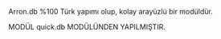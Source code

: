 Arron.db %100 Türk yapımı olup, kolay arayüzlü bir modüldür. 

MODÜL quick.db MODÜLÜNDEN YAPILMIŞTIR.

